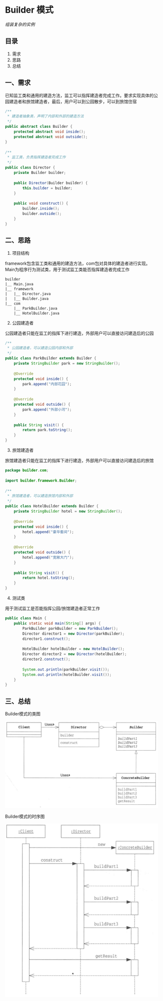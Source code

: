 # Builder 模式

*组装复杂的实例*

## 目录

1. 需求
2. 思路
3. 总结



## 一、需求

已知监工类和通用的建造方法，监工可以指挥建造者完成工作。要求实现具体的公园建造者和旅馆建造者，最后，用户可以到公园散步，可以到旅馆住宿

```java
/**
 * 建造者抽象类，声明了内部和外部的建造方法
 */
public abstract class Builder {
    protected abstract void inside();
    protected abstract void outside();
}

/**
 * 监工类，负责指挥建造者完成工作
 */
public class Director {
    private Builder builder;

    public Director(Builder builder) {
        this.builder = builder;
    }

    public void construct() {
        builder.inside();
        builder.outside();
    }
}
```



## 二、思路

1. 项目结构

framework包含监工类和通用的建造方法，com包对具体的建造者进行实现。Main为程序行为测试类，用于测试监工类能否指挥建造者完成工作

```
builder
|__	Main.java
|__	framework
|	|__	Director.java
|	|__	Builder.java
|__	com
	|__	ParkBuilder.java
	|__	HotelBuilder.java
```



2. 公园建造者

公园建造者只能在监工的指挥下进行建造，外部用户可以直接访问建造后的公园

```java
/**
 * 公园建造者，可以建造公园内部和外部
 */
public class ParkBuilder extends Builder {
    private StringBuilder park = new StringBuilder();

    @Override
    protected void inside() {
        park.append("内部花园");
    }

    @Override
    protected void outside() {
        park.append("外部小河");
    }

    public String visit() {
        return park.toString();
    }
}

```



3. 旅馆建造者

旅馆建造者只能在监工的指挥下进行建造，外部用户可以直接访问建造后的旅馆

```java
package builder.com;

import builder.framework.Builder;

/**
 * 旅馆建造者，可以建造旅馆内部和外部
 */
public class HotelBuilder extends Builder {
    private StringBuilder hotel = new StringBuilder();

    @Override
    protected void inside() {
        hotel.append("豪华套间");
    }

    @Override
    protected void outside() {
        hotel.append("宽敞大门");
    }

    public String visit() {
        return hotel.toString();
    }
}
```



4. 测试类

用于测试监工是否能指挥公园/旅馆建造者正常工作

```java
public class Main {
    public static void main(String[] args) {
        ParkBuilder parkBuilder = new ParkBuilder();
        Director director1 = new Director(parkBuilder);
        director1.construct();

        HotelBuilder hotelBuilder = new HotelBuilder();
        Director director2 = new Director(hotelBuilder);
        director2.construct();

        System.out.println(parkBuilder.visit());
        System.out.println(hotelBuilder.visit());
    }
}

```



## 三、总结

Builder模式的类图

![image-20220524135628897](image-20220524135628897.png)

Builder模式的时序图

![image-20220524135703262](image-20220524135703262.png)
